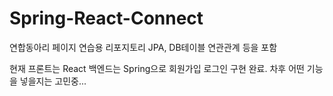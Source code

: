 # Spring-React-Connect
연합동아리 페이지 연습용 리포지토리
JPA, DB테이블 연관관계 등을 포함

현재 프론트는 React 백엔드는 Spring으로 회원가입 로그인 구현 완료. 차후 어떤 기능을 넣을지는 고민중...
